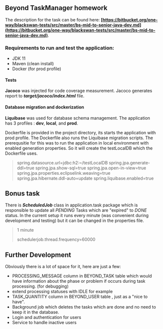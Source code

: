 ## Beyond TaskManager homework

The description for the task can be found here:
**[https://bitbucket.org/one-way/blackswan-tests/src/master/bs-mid-to-senior-java-dev.md](https://bitbucket.org/one-way/blackswan-tests/src/master/bs-mid-to-senior-java-dev.md)**.



### Requirements to run and test the application:

- JDK 11
- Maven (clean install)
- Docker (for prod profile)
#### Tests
**Jacoco** was injected for code coverage measurement. Jacoco generates report to  ***target/jacoco/index.html*** file.

#### Database migration and dockerization
**Liquibase** was used for database schema management.
The application has 3 profiles : **dev**, **local**, and **prod**.

Dockerfile is provided in the project directory, its starts the application with prod profile. The Dockerfile also runs the Liquibase migration scripts. The prerequsitie for this was to run the application in local environment with enabled generation properties.  So it will create the testLocalDB which the Dockerfile uses.
> spring.datasource.url=jdbc:h2:~/testLocalDB
> spring.jpa.generate-ddl=true
spring.jpa.show-sql=true
spring.jpa.open-in-view=true
spring.jpa.properties.eclipselink.weaving=true
spring.jpa.hibernate.ddl-auto=update
spring.liquibase.enabled=true


## Bonus task

There is ***ScheduledJob*** class in application.task package which is responsible to update all *PENDING* Tasks which are "expired"  to *DONE* status.
In the current setup it runs every minute (was convenient during development and testing) but it can be changed in the properties file.
>1 minute 
> 
>schedulerjob.thread.frequency=60000


## Further Development

Obviously there is a lot of space for it, here are just a few:

- PROCESSING_MESSAGE column in BEYOND_TASK table which would have information about the phase or problem if occurs during task processing. (for debugging)
- extend processing statuses with IDLE for example
- TASK_QUANTITY column in BEYOND_USER table , just as a "nice to have".
- Background job which deletes the tasks which are done and no need to keep it in the database.
- Login and authentication for users
- Service to handle inactive users